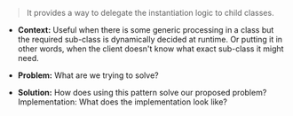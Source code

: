 >It provides a way to delegate the instantiation logic to child classes.


- **Context:** Useful when there is some generic processing in a class but the required sub-class is dynamically decided at runtime. Or putting it in other words, when the client doesn't know what exact sub-class it might need.

- **Problem:** What are we trying to solve?

- **Solution:** How does using this pattern solve our proposed problem?
Implementation: What does the implementation look like?  
